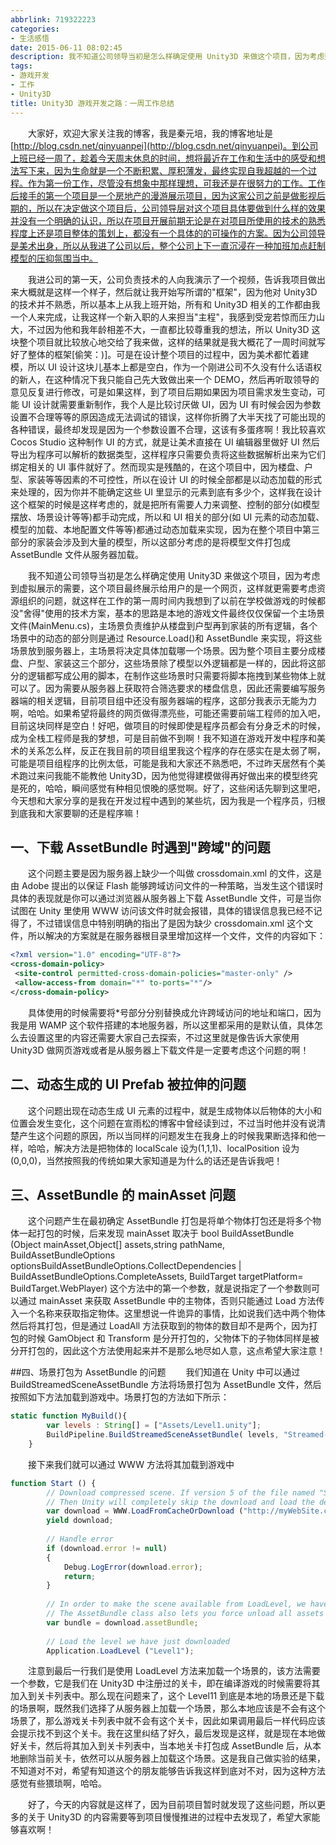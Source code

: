 ```yaml
---
abbrlink: 719322223
categories:
- 生活感悟
date: 2015-06-11 08:02:45
description: 我不知道公司领导当初是怎么样确定使用 Unity3D 来做这个项目，因为考虑到虚拟展示的需要，这个项目最终展示给用户的是一个网页，这样就更需要考虑资源组织的问题，就这样在工作的第一周时间内我想到了以前在学校做游戏的时候都没"舍得"使用的技术方案，基本的思路是本地的游戏文件最终仅仅保留一个主场景文件(MainMenu.cs)，主场景负责维护从楼盘到户型再到家装的所有逻辑，各个场景中的动态的部分则是通过 Resource.Load()和 AssetBundle 来实现，将这些场景放到服务器上，主场景将决定具体加载哪一个场景;然而现实是残酷的，在这个项目中，因为楼盘、户型、家装等等因素的不可控性，所以在设计 UI 的时候全部都是以动态加载的形式来处理的，因为你并不能确定这些 UI 里显示的元素到底有多少个，这样我在设计这个框架的时候是这样考虑的，就是把所有需要人力来调整、控制的部分(如模型摆放、场景设计等等)都手动完成，所以和 UI 相关的部分(如 UI 元素的动态加载、模型的加载、本地配置文件等等)都通过动态加载来实现，因为在整个项目中第三部分的家装会涉及到大量的模型，所以这部分考虑的是将模型文件打包成 AssetBundle 文件从服务器加载;具体使用的时候需要将*号部分分别替换成允许跨域访问的地址和端口，因为我是用 WAMP 这个软件搭建的本地服务器，所以这里都采用的是默认值，具体怎么去设置这里的内容还需要大家自己去探索，不过这里就是像告诉大家使用 Unity3D 做网页游戏或者是从服务器上下载文件是一定要考虑这个问题的啊
tags:
- 游戏开发
- 工作
- Unity3D
title: Unity3D 游戏开发之路：一周工作总结
---
```


&emsp;&emsp;大家好，欢迎大家关注我的博客，我是秦元培，我的博客地址是[http://blog.csdn.net/qinyuanpei](http://blog.csdn.net/qinyuanpei)。到公司上班已经一周了，趁着今天周末休息的时间，想将最近在工作和生活中的感受和想法写下来，因为生命就是一个不断积累、厚积薄发，最终实现自我超越的一个过程。作为第一份工作，尽管没有想象中那样理想，可我还是在很努力的工作。工作后接手的第一个项目是一个房地产的漫游展示项目，因为这家公司之前是做影视后期的，所以在决定做这个项目后，公司领导层对这个项目具体要做到什么样的效果并没有一个明确的认识，所以在项目开展前期无论是在对项目所使用的技术的熟悉程度上还是项目整体的策划上，都没有一个具体的的可操作的方案。因为公司领导是美术出身，所以从我进了公司以后，整个公司上下一直沉浸在一种加班加点赶制模型的压抑氛围当中。

<!--more-->

&emsp;&emsp;我进公司的第一天，公司负责技术的人向我演示了一个视频，告诉我项目做出来大概就是这样一个样子，然后就让我开始写所谓的"框架"，因为他对 Unity3D 的技术并不熟悉，所以基本上从我上班开始，所有和 Unity3D 相关的工作都由我一个人来完成，让我这样一个新入职的人来担当"主程"，我感到受宠若惊而压力山大，不过因为他和我年龄相差不大，一直都比较尊重我的想法，所以 Unity3D 这块整个项目就比较放心地交给了我来做，这样的结果就是我大概花了一周时间就写好了整体的框架[偷笑：)]。可是在设计整个项目的过程中，因为美术都忙着建模，所以 UI 设计这块儿基本上都是空白，作为一个刚进公司不久没有什么话语权的新人，在这种情况下我只能自己先大致做出来一个 DEMO，然后再听取领导的意见反复进行修改，可是如果这样，到了项目后期如果因为项目需求发生变动，可能 UI 设计就需要重新制作，我个人是比较讨厌做 UI，因为 UI 有时候会因为参数设置不合理等等的原因造成无法调试的错误，这样你折腾了大半天找了可能出现的各种错误，最终却发现是因为一个参数设置不合理，这该有多蛋疼啊！我比较喜欢 Cocos Studio 这种制作 UI 的方式，就是让美术直接在 UI 编辑器里做好 UI 然后导出为程序可以解析的数据类型，这样程序只需要负责将这些数据解析出来为它们绑定相关的 UI 事件就好了。然而现实是残酷的，在这个项目中，因为楼盘、户型、家装等等因素的不可控性，所以在设计 UI 的时候全部都是以动态加载的形式来处理的，因为你并不能确定这些 UI 里显示的元素到底有多少个，这样我在设计这个框架的时候是这样考虑的，就是把所有需要人力来调整、控制的部分(如模型摆放、场景设计等等)都手动完成，所以和 UI 相关的部分(如 UI 元素的动态加载、模型的加载、本地配置文件等等)都通过动态加载来实现，因为在整个项目中第三部分的家装会涉及到大量的模型，所以这部分考虑的是将模型文件打包成 AssetBundle 文件从服务器加载。

&emsp;&emsp;我不知道公司领导当初是怎么样确定使用 Unity3D 来做这个项目，因为考虑到虚拟展示的需要，这个项目最终展示给用户的是一个网页，这样就更需要考虑资源组织的问题，就这样在工作的第一周时间内我想到了以前在学校做游戏的时候都没"舍得"使用的技术方案，基本的思路是本地的游戏文件最终仅仅保留一个主场景文件(MainMenu.cs)，主场景负责维护从楼盘到户型再到家装的所有逻辑，各个场景中的动态的部分则是通过 Resource.Load()和 AssetBundle 来实现，将这些场景放到服务器上，主场景将决定具体加载哪一个场景。因为整个项目主要分成楼盘、户型、家装这三个部分，这些场景除了模型以外逻辑都是一样的，因此将这部分的逻辑都写成公用的脚本，在制作这些场景时只需要将脚本拖拽到某些物体上就可以了。因为需要从服务器上获取符合筛选要求的楼盘信息，因此还需要编写服务器端的相关逻辑，目前项目组中还没有服务器端的程序，这部分我表示无能为力啊，哈哈。如果希望将最终的网页做得漂亮些，可能还需要前端工程师的加入吧，目前这块同样是空白！好吧，做项目的时候即使是程序员都会有分身乏术的时候，成为全栈工程师是我的梦想，可是目前做不到啊！我不知道在游戏开发中程序和美术的关系怎么样，反正在我目前的项目组里我这个程序的存在感实在是太弱了啊，可能是项目组程序的比例太低，可能是我和大家还不熟悉吧，不过昨天居然有个美术跑过来问我能不能教他 Unity3D，因为他觉得建模做得再好做出来的模型终究是死的，哈哈，瞬间感觉有种相见恨晚的感觉啊。好了，这些闲话先聊到这里吧，今天想和大家分享的是我在开发过程中遇到的某些坑，因为我是一个程序员，归根到底我和大家要聊的还是程序嘛！

## 一、下载 AssetBundle 时遇到"跨域"的问题
&emsp;&emsp;这个问题主要是因为服务器上缺少一个叫做 crossdomain.xml 的文件，这是由 Adobe 提出的以保证 Flash 能够跨域访问文件的一种策略，当发生这个错误时具体的表现就是你可以通过浏览器从服务器上下载 AssetBundle 文件，可是当你试图在 Unity 里使用 WWW 访问该文件时就会报错，具体的错误信息我已经不记得了，不过错误信息中特别明确的指出了是因为缺少 crossdomain.xml 这个文件，所以解决的方案就是在服务器根目录里增加这样一个文件，文件的内容如下：
```Xml
<?xml version="1.0" encoding="UTF-8"?>
<cross-domain-policy>
 <site-control permitted-cross-domain-policies="master-only" />
 <allow-access-from domain="*" to-ports="*"/>
</cross-domain-policy>
```
&emsp;&emsp;具体使用的时候需要将*号部分分别替换成允许跨域访问的地址和端口，因为我是用 WAMP 这个软件搭建的本地服务器，所以这里都采用的是默认值，具体怎么去设置这里的内容还需要大家自己去探索，不过这里就是像告诉大家使用 Unity3D 做网页游戏或者是从服务器上下载文件是一定要考虑这个问题的啊！

## 二、动态生成的 UI Prefab 被拉伸的问题
&emsp;&emsp;这个问题出现在动态生成 UI 元素的过程中，就是生成物体以后物体的大小和位置会发生变化，这个问题在宣雨松的博客中曾经读到过，不过当时他并没有说清楚产生这个问题的原因，所以当同样的问题发生在我身上的时候我果断选择和他一样，哈哈，解决方法是把物体的 localScale 设为(1,1,1)、localPosition 设为(0,0,0)，当然按照我的传统如果大家知道是为什么的话还是告诉我吧！

## 三、AssetBundle 的 mainAsset 问题
&emsp;&emsp;这个问题产生在最初确定 AssetBundle 打包是将单个物体打包还是将多个物体一起打包的时候，后来发现 mainAsset 取决于
bool BuildAssetBundle (Object mainAsset,Object[] assets,string pathName, BuildAssetBundleOptions 
optionsBuildAssetBundleOptions.CollectDependencies | BuildAssetBundleOptions.CompleteAssets,
BuildTarget targetPlatform= BuildTarget.WebPlayer)
这个方法中的第一个参数，就是说指定了一个参数则可以通过 mainAsset 来获取 AssetBundle 中的主物体，否则只能通过 Load 方法传入一个名称来获取指定物体。这里想说一件诡异的事情，比如说我们选中两个物体然后将其打包，但是通过 LoadAll 方法获取到的物体的数目却不是两个，因为打包的时候 GamObject 和 Transform 是分开打包的，父物体下的子物体同样是被分开打包的，因此这个方法使用起来并不是那么地尽如人意，这点希望大家注意！

##四、场景打包为 AssetBundle 的问题
&emsp;&emsp;我们知道在 Unity 中可以通过 BuildStreamedSceneAssetBundle 方法将场景打包为 AssetBundle 文件，然后按照如下方法加载到游戏中。场景打包的方法如下所示：
```JavaScript
static function MyBuild(){
		var levels : String[] = ["Assets/Level1.unity"];
		BuildPipeline.BuildStreamedSceneAssetBundle( levels, "Streamed-Level1.unity3d", BuildTarget.WebPlayer); 
	}
```
&emsp;&emsp;接下来我们就可以通过 WWW 方法将其加载到游戏中
```JavaScript
function Start () {
		// Download compressed scene. If version 5 of the file named "Streamed-Level1.unity3d" was previously downloaded and cached.
		// Then Unity will completely skip the download and load the decompressed scene directly from disk.
		var download = WWW.LoadFromCacheOrDownload ("http://myWebSite.com/Streamed-Level1.unity3d", 5);
		yield download;
		
		// Handle error
		if (download.error != null)
		{
			Debug.LogError(download.error);
			return;
		}
		
		// In order to make the scene available from LoadLevel, we have to load the asset bundle.
		// The AssetBundle class also lets you force unload all assets and file storage once it is no longer needed.
		var bundle = download.assetBundle;
		
		// Load the level we have just downloaded
		Application.LoadLevel ("Level1");
```
&emsp;&emsp;注意到最后一行我们是使用 LoadLevel 方法来加载一个场景的，该方法需要一个参数，它是我们在 Unity3D 中注册过的关卡，即在编译游戏的时候需要将其加入到关卡列表中。那么现在问题来了，这个 Level11 到底是本地的场景还是下载的场景啊，既然我们选择了从服务器上加载一个场景，那么本地应该是不会有这个场景了，那么游戏关卡列表中就不会有这个关卡，因此如果调用最后一样代码应该会提示找不到这个关卡。我在这里纠结了好久，最后发现是这样，就是现在本地做好关卡，然后将其加入到关卡列表中，当本地关卡打包成 AssetBundle 后，从本地删除当前关卡，依然可以从服务器上加载这个场景。这是我自己做实验的结果，不知道对不对，希望有知道这个的朋友能够告诉我这样到底对不对，因为这种方法感觉有些猥琐啊，哈哈。

&emsp;&emsp;好了，今天的内容就是这样了，因为目前项目暂时就发现了这些问题，所以更多的关于 Unity3D 的内容需要等到项目慢慢推进的过程中去发现了，希望大家能够喜欢啊！